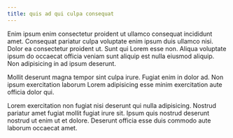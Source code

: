 ```yaml
---
title: quis ad qui culpa consequat
---
```


Enim ipsum enim consectetur proident ut ullamco consequat incididunt amet. Consequat pariatur culpa voluptate enim ipsum duis ullamco nisi. Dolor ea consectetur proident ut. Sunt qui Lorem esse non. Aliqua voluptate ipsum do occaecat officia veniam sunt aliquip est nulla eiusmod aliquip. Non adipisicing in ad ipsum deserunt.

Mollit deserunt magna tempor sint culpa irure. Fugiat enim in dolor ad. Non ipsum exercitation laborum Lorem adipisicing esse minim exercitation aute officia dolor qui.

Lorem exercitation non fugiat nisi deserunt qui nulla adipisicing. Nostrud pariatur amet fugiat mollit fugiat irure sit. Ipsum quis nostrud deserunt nostrud ut enim ut et dolore. Deserunt officia esse duis commodo aute laborum occaecat amet.